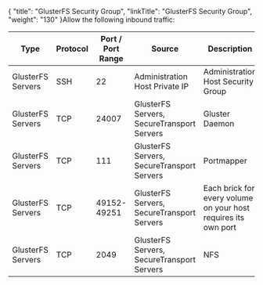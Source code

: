 {
    "title": "GlusterFS Security Group",
    "linkTitle": "GlusterFS Security Group",
    "weight": "130"
}Allow the following inbound traffic:

<table>
         
         
         
         
         
         
   
   <thead>
      <tr>
<th class="HeadE-Column1-Header1">Type         </th>
<th style="text-align: left;" class="HeadE-Column1-Header1">Protocol         </th>
<th class="HeadE-Column1-Header1">Port / Port Range         </th>
<th class="HeadE-Column1-Header1">Source         </th>
<th class="HeadD-Column1-Header1">Description         </th>
      </tr>
   </thead>
   <tbody>
      <tr>
         <td>GlusterFS Servers         </td>
         <td>SSH         </td>
         <td>22         </td>
         <td>Administration Host Private IP         </td>
         <td>Administration Host Security Group         </td>
      </tr>
      <tr>
         <td>GlusterFS Servers         </td>
         <td>TCP         </td>
         <td>24007         </td>
         <td>GlusterFS Servers, SecureTransport Servers         </td>
         <td>Gluster Daemon         </td>
      </tr>
      <tr>
         <td>GlusterFS Servers         </td>
         <td>TCP         </td>
         <td>111         </td>
         <td>GlusterFS Servers,
SecureTransport Servers         </td>
         <td>Portmapper         </td>
      </tr>
      <tr>
         <td>GlusterFS Servers         </td>
         <td>TCP         </td>
         <td>49152-49251         </td>
         <td>GlusterFS Servers,
SecureTransport Servers         </td>
         <td>Each brick for every volume on your host requires its own port         </td>
      </tr>
      <tr>
         <td>GlusterFS Servers         </td>
         <td>TCP         </td>
         <td>2049         </td>
         <td>GlusterFS Servers,
SecureTransport Servers         </td>
         <td>NFS         </td>
      </tr>
   </tbody>
</table>
